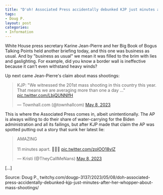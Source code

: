 ```yaml
---
title: "D'oh! Associated Press accidentally debunked KJP just minutes after her whopper about mass shootings"
tags:
- Doug P.
layout: post
categories:
- Information
---
```


White House press secretary Karine Jean-Pierre and her Big Book of Bogus Talking Points held another briefing today, and this one was business as usual. And by "business as usual" we mean it was filled to the brim with lies and gaslighting. For example, did you know a border wall is ineffective because it can't even withstand heavy winds?

Up next came Jean-Pierre's claim about mass shootings:

<blockquote class="twitter-tweet"><p lang="en" dir="ltr">KJP: &quot;We witnessed the 201st mass shooting in this country this year. That means we are averaging more than one a day ...&quot; <a href="https://t.co/LbjQUNNIfH">pic.twitter.com/LbjQUNNIfH</a></p>&mdash; Townhall.com (@townhallcom) <a href="https://twitter.com/townhallcom/status/1655648806271082517?ref_src=twsrc%5Etfw">May 8, 2023</a></blockquote> <script async src="https://platform.twitter.com/widgets.js" charset="utf-8"></script>

This is where the Associated Press comes in, albeit unintentionally. The AP is always willing to do their share of water-carrying for the Biden administration and all its failings, but after KJP made that claim the AP was spotted putting out a story that sunk her latest lie:

<blockquote class="twitter-tweet"><p lang="en" dir="ltr">AMAZING <br><br>11 minutes apart. 🤦🏻‍♀️ <a href="https://t.co/zoIOO18vIZ">pic.twitter.com/zoIOO18vIZ</a></p>&mdash; Kristi (@TheyCallMeNans) <a href="https://twitter.com/TheyCallMeNans/status/1655660650113146895?ref_src=twsrc%5Etfw">May 8, 2023</a></blockquote> <script async src="https://platform.twitter.com/widgets.js" charset="utf-8"></script>

\[...\]

Source: Doug P., twitchy.com/dougp-3137/2023/05/08/doh-associated-press-accidentally-debunked-kjp-just-minutes-after-her-whopper-about-mass-shootings/
